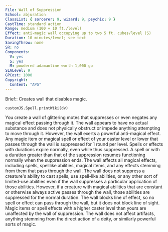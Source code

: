 ```yaml
---
File: Wall of Suppression
School: abjuration
ClassList: { sorcerer: 9, wizard: 9, psychic: 9 }
CastTime: standard action
Range: medium (100 + 10 ft./level)
Effect: anti-magic wall occupying up to two 5 ft. cubes/level (S)
Duration: 10 minutes/level; see text
SavingThrow: none
SR: no
Components:
  V: yes
  S: yes
  M: powdered adamantine worth 1,000 gp
SLALevel: 9
GPCost: 1000
Copyright:
  Content: "APG"
---
```

Brief:: Creates wall that disables magic.

```dataviewjs
customJS.Spell.printWiki(dv)
```

You create a wall of glittering motes that suppresses or even negates any magical effect passing through it. The wall appears to have no actual substance and does not physically obstruct or impede anything attempting to move through it. However, the wall exerts a powerful anti-magical effect.  Any magic item or magical spell or effect of your caster level or lower that passes through the wall is suppressed for 1 round per level. Spells or effects with durations expire normally, even while thus suppressed. A spell or with a duration greater than that of the suppression resumes functioning normally when the suppression ends.  The wall affects all magical effects, including spells, spelllike abilities, magical items, and any effects stemming from them that pass through the wall. The wall does not suppress a creature's ability to cast spells, use spell-like abilities, or any other sort of limited-use abilities even if the wall suppresses a particular application of those abilities. However, if a creature with magical abilities that are constant or otherwise always active passes through the wall, those abilities are suppressed for the normal duration.  The wall blocks line of effect, so no spell or effect can pass through the wall, but it does not block line of sight. Magic items or spell effects with a higher caster level than yours are unaffected by the wall of suppression. The wall does not affect artifacts, anything stemming from the direct action of a deity, or similarly powerful sorts of magic.
